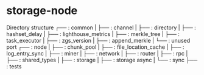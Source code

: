 # storage-node

Directory structure
┌── : common
|   ├── : channel
|   ├── : directory
|   ├── : hashset_delay
|   ├── : lighthouse_metrics
|   ├── : merkle_tree
|   ├── : task_executor
|   ├── : zgs_version
|   ├── : append_merkle
|   └── : unused port
┌── : node
|   ├── : chunk_pool
|   ├── : file_location_cache
|   ├── : log_entry_sync
|   ├── : miner
|   ├── : network
|   ├── : router
|   ├── : rpc
|   ├── : shared_types
|   ├── : storage
|   ├── : storage async
|   └── : sync
├── : tests
